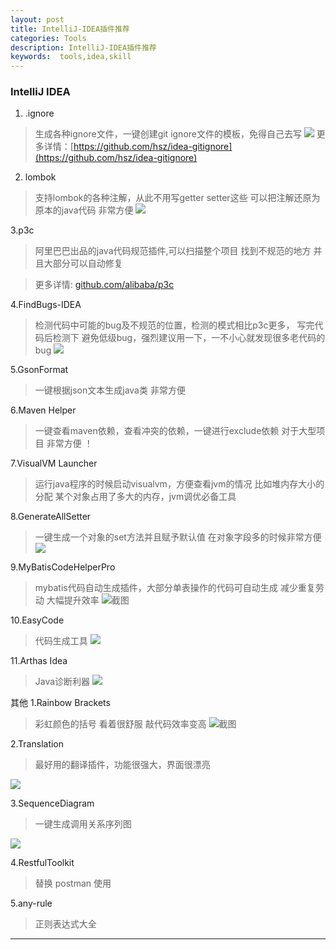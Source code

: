 ```yaml
---
layout: post
title: IntelliJ-IDEA插件推荐
categories: Tools
description: IntelliJ-IDEA插件推荐
keywords:  tools,idea,skill
---
```


### IntelliJ IDEA
1. .ignore
> 生成各种ignore文件，一键创建git ignore文件的模板，免得自己去写
  ![](https://img.itgo.ml/img/1632404ed9a1f1b2.gif)
  更多详情：[https://github.com/hsz/idea-gitignore](https://github.com/hsz/idea-gitignore)
  
2. lombok
> 支持lombok的各种注解，从此不用写getter setter这些 可以把注解还原为原本的java代码 非常方便
  ![](https://img.itgo.ml/img/1632404ed988097e.gif)

3.p3c
> 阿里巴巴出品的java代码规范插件,可以扫描整个项目 找到不规范的地方 并且大部分可以自动修复 

> 更多详情: [github.com/alibaba/p3c](github.com/alibaba/p3c)

4.FindBugs-IDEA
> 检测代码中可能的bug及不规范的位置，检测的模式相比p3c更多，
> 写完代码后检测下 避免低级bug，强烈建议用一下，一不小心就发现很多老代码的bug
  ![](https://img.itgo.ml/img/1632404ed9962ff3.gif)
 
5.GsonFormat
> 一键根据json文本生成java类  非常方便

6.Maven Helper
> 一键查看maven依赖，查看冲突的依赖，一键进行exclude依赖
> 对于大型项目 非常方便
 ！[](https://img.itgo.ml/img/20201026112438.png)

7.VisualVM Launcher
> 运行java程序的时候启动visualvm，方便查看jvm的情况 比如堆内存大小的分配
> 某个对象占用了多大的内存，jvm调优必备工具

8.GenerateAllSetter
> 一键生成一个对象的set方法并且赋予默认值 在对象字段多的时候非常方便
  ![](https://img.itgo.ml/img/1632404f7b2020d7.gif)

9.MyBatisCodeHelperPro
> mybatis代码自动生成插件，大部分单表操作的代码可自动生成  减少重复劳动 大幅提升效率
  ![截图](https://img.itgo.ml/img/20180830150314.png)

10.EasyCode 
> 代码生成工具
![](https://img.itgo.ml/img/20201026113039.png)

11.Arthas Idea
> Java诊断利器
![](https://img.itgo.ml/img/20201026113404.png)

其他
1.Rainbow Brackets
> 彩虹颜色的括号  看着很舒服 敲代码效率变高
  ![截图](https://img.itgo.ml/img/20180830150157.png)

2.Translation
> 最好用的翻译插件，功能很强大，界面很漂亮

![](https://img.itgo.ml/img/1632404fa1376ac8.gif)

3.SequenceDiagram
> 一键生成调用关系序列图

![](https://img.itgo.ml/img/20201026094934.png)

4.RestfulToolkit 
> 替换 postman 使用

5.any-rule
> 正则表达式大全

-------------------------


